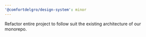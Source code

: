 ```yaml
---
'@comfortdelgro/design-system': minor
---
```


Refactor entire project to follow suit the existing architecture of our monorepo.
